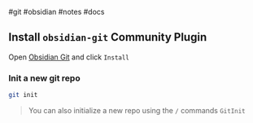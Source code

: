 #git #obsidian #notes #docs 

## Install `obsidian-git` Community Plugin

Open [Obsidian Git](obsidian://show-plugin?id=obsidian-git) and click `Install`

### Init a new git repo

```sh
git init
```

> You can also initialize a new repo using the `/`  commands
> `GitInit`

##